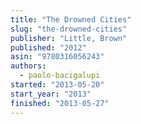 ```yaml
---
title: "The Drowned Cities"
slug: "the-drowned-cities"
publisher: "Little, Brown"
published: "2012"
asin: "9780316056243"
authors:
  - paolo-bacigalupi
started: "2013-05-20"
start_year: "2013"
finished: "2013-05-27"
---
```

